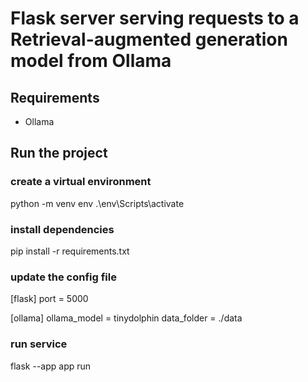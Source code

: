 # Flask server serving requests to a Retrieval-augmented generation model from Ollama

## Requirements
- Ollama

## Run the project

### create a virtual environment
python -m venv env
.\env\Scripts\activate

### install dependencies
pip install -r requirements.txt

### update the config file
[flask]
port = 5000

[ollama]
ollama_model = tinydolphin
data_folder = ./data

### run service
flask --app app run
